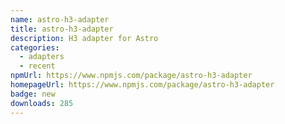 ```yaml
---
name: astro-h3-adapter
title: astro-h3-adapter
description: H3 adapter for Astro
categories:
  - adapters
  - recent
npmUrl: https://www.npmjs.com/package/astro-h3-adapter
homepageUrl: https://www.npmjs.com/package/astro-h3-adapter
badge: new
downloads: 285
---
```

